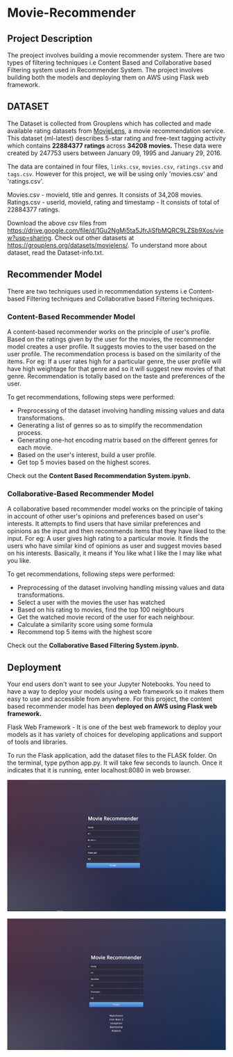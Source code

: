 # Movie-Recommender

## Project Description
The preoject involves building a movie recommender system. There are two types of filtering techniques i.e Content Based and Collaborative based Filtering system used in Recommender System. The project involves building both the models and deploying them on AWS using Flask web framework.

## DATASET
The Dataset is collected from Grouplens which has collected and made available rating datasets from [MovieLens](http://movielens.org), a movie recommendation service. This dataset (ml-latest) describes 5-star rating and free-text tagging activity which contains <b> 22884377 ratings </b> across <b>34208 movies.</b> These data were created by 247753 users between January 09, 1995 and January 29, 2016.

The data are contained in four files, `links.csv`, `movies.csv`, `ratings.csv` and `tags.csv`. However for this project, we will be using only 'movies.csv' and 'ratings.csv'.

Movies.csv - movieId, title and genres. It consists of 34,208 movies.
Ratings.csv - userId, movieId, rating and timestamp - It consists of total of 22884377 ratings.

Download the above csv files from https://drive.google.com/file/d/1Gu2NgMi5ta5JfrJiSfbMQRC9LZSb9Xos/view?usp=sharing. Check out other datasets at https://grouplens.org/datasets/movielens/. To understand more about dataset, read the Dataset-info.txt. 

## Recommender Model
There are two techniques used in recommendation systems i.e Content-based Filtering techniques and Collaborative based Filtering techniques.

### Content-Based Recommender Model
A content-based recommender works on the principle of user's profile. Based on the ratings given by the user for the movies, the recommender model creates a user profile. It suggests movies to the user based on the user profile. The recommendation process is based on the similarity of the items. For eg: If a user rates high for a particular genre, the user profile will have high weightage for that genre and so it will suggest new movies of that genre. Recommendation is totally based on the taste and preferences of the user.

To get recommendations, following steps were performed:

* Preprocessing of the dataset involving handling missing values and data transformations.
* Generating a list of genres so as to simplify the recommendation process.
* Generating one-hot encoding matrix based on the different genres for each movie.
* Based on the user's interest, build a user profile.
* Get top 5 movies based on the highest scores.

Check out the <b>Content Based Recommendation System.ipynb.</b>

### Collaborative-Based Recommender Model 
A collaborative based recommender model works on the principle of taking in account of other user's opinions and preferences based on user's interests. It attempts to find users that have similar preferences and opinions as the input and then recommends items that they have liked to the input. For eg: A user gives high rating to a particular movie. It finds the users who have similar kind of opinions as user and suggest movies based on his interests. Basically, it means if You like what I like the I may like what you like. 

To get recommendations, following steps were performed:

* Preprocessing of the dataset involving handling missing values and data transformations.
* Select a user with the movies the user has watched
* Based on his rating to movies, find the top 100 neighbours
* Get the watched movie record of the user for each neighbour.
* Calculate a similarity score using some formula
* Recommend top 5 items with the highest score

Check out the <b>Collaborative Based Filtering System.ipynb.</b>

## Deployment
Your end users don't want to see your Jupyter Notebooks. You need to have a way to deploy your models using a web framework so it makes them easy to use and accessible from anywhere. For this project, the content based recommender model has been <b> deployed on AWS using Flask web framework. </b>

Flask Web Framework - It is one of the best web framework to deploy your models as it has variety of choices for developing applications and support of tools and libraries.

To run the Flask application, add the dataset files to the FLASK folder. On the terminal, type python app.py. It will take few seconds to launch. Once it indicates that it is running, enter localhost:8080 in web browser.

![alt text](https://github.com/kdave97/Movie-Recommender/blob/master/FLASK/app_images/movie.PNG)

![alt text](https://github.com/kdave97/Movie-Recommender/blob/master/FLASK/app_images/movie_2.PNG)
